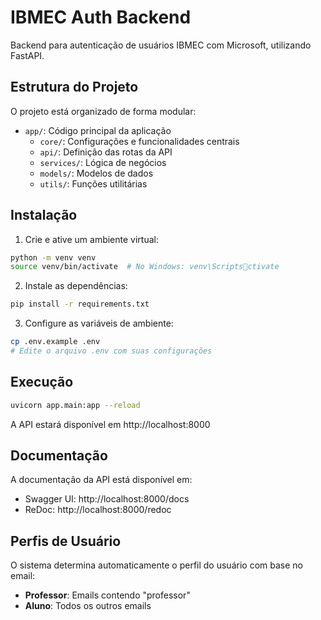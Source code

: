 # IBMEC Auth Backend

Backend para autenticação de usuários IBMEC com Microsoft, utilizando FastAPI.

## Estrutura do Projeto

O projeto está organizado de forma modular:

- `app/`: Código principal da aplicação
  - `core/`: Configurações e funcionalidades centrais
  - `api/`: Definição das rotas da API
  - `services/`: Lógica de negócios
  - `models/`: Modelos de dados
  - `utils/`: Funções utilitárias

## Instalação

1. Crie e ative um ambiente virtual:

```bash
python -m venv venv
source venv/bin/activate  # No Windows: venv\Scriptsctivate
```

2. Instale as dependências:

```bash
pip install -r requirements.txt
```

3. Configure as variáveis de ambiente:

```bash
cp .env.example .env
# Edite o arquivo .env com suas configurações
```

## Execução

```bash
uvicorn app.main:app --reload
```

A API estará disponível em http://localhost:8000

## Documentação

A documentação da API está disponível em:

- Swagger UI: http://localhost:8000/docs
- ReDoc: http://localhost:8000/redoc

## Perfis de Usuário

O sistema determina automaticamente o perfil do usuário com base no email:

- **Professor**: Emails contendo "professor"
- **Aluno**: Todos os outros emails
